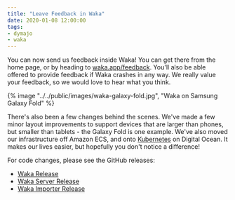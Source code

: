 ```yaml
---
title: "Leave Feedback in Waka"
date: 2020-01-08 12:00:00
tags:
- dymajo
- waka
---
```


You can now send us feedback inside Waka! You can get there from the home page, or by heading to [waka.app/feedback](https://waka.app/feedback). You'll also be able offered to provide feedback if Waka crashes in any way. We really value your feedback, so we would love to hear what you think.

{% image "../../public/images/waka-galaxy-fold.jpg", "Waka on Samsung Galaxy Fold" %}

There's also been a few changes behind the scenes. We've made a few minor layout improvements to support devices that are larger than phones, but smaller than tablets - the Galaxy Fold is one example. We've also moved our infrastructure off Amazon ECS, and onto [Kubernetes](https://kubernetes.io) on Digital Ocean. It makes our lives easier, but hopefully you don't notice a difference!

For code changes, please see the GitHub releases:

- [Waka Release](https://github.com/dymajo/waka/releases/tag/v2.4.4)
- [Waka Server Release](https://github.com/dymajo/waka-server/releases/tag/v2.4.2)
- [Waka Importer Release](https://github.com/dymajo/waka-importer/releases/tag/v2.4.3)
